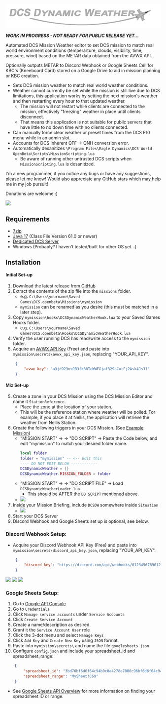 ![](images/DCSDynamicWeatherLogo.png)

**_WORK IN PROGRESS - NOT READY FOR PUBLIC RELEASE YET..._**

Automated DCS Mission Weather editor to set DCS mission to match real world environment conditions (temperarture, clouds, visibility, time, pressure, wind) based on the METAR data obtained from the AVWX API.

Optionally outputs METAR to Discord Webhook or Google Sheets Cell for KBC's (Kneeboard Card) stored on a Google Drive to aid in mission planning or KBC creation.

- Sets DCS mission weather to match real world weather conditions.
- Weather cannot currently be set while the mission is still live due to DCS limitations, this application works by setting the next mission's weather and then restarting every hour to that updated weather.
  - The mission will not restart while clients are connected to the mission, effectively "freezing" weather in place until clients disconnect.
  - That means this application is not suitable for public servers that have little to no down time with no clients connected.
- Can manually force clear weather or preset times from the DCS F10 menu while in an admin slot.
- Accounts for DCS inherent QFF -> QNH conversion error.
- Automatically desanitizes `\Program Files\Eagle Dynamics\DCS World OpenBeta\Scripts\MissionScripting.lua`
  - Be aware of running other untrusted DCS scripts when `MissionScripting.lua` is desanitized.

I'm a new programmer, if you notice any bugs or have any suggestions, please let me know! Would also appreciate any GitHub stars which may help me in my job pursuit!

Donations are welcome :)

[![](https://www.paypalobjects.com/webstatic/mktg/logo/pp_cc_mark_37x23.jpg)](https://www.paypal.com/paypalme/CPenarsky?country.x=CA&locale.x=en_US)

## Requirements
- [7zip](https://www.7-zip.org/)
- [Java 17](https://www.oracle.com/java/technologies/downloads/#jdk17-windows) (Class File Version 61.0 or newer)
- [Dedicated DCS Server](https://www.digitalcombatsimulator.com/en/downloads/world/server_beta/)
- Windows (Probably? I haven't tested/built for other OS yet...)

## Installation
#### Initial Set-up
1) Download the latest release from [GitHub](https://github.com/dMARLAN/DCS-Dynamic-Weather/releases)
2) Extract the contents of the zip file into the `missions` folder.
    - e.g. `C:\Users\yourname\Saved Games\DCS.openbeta\Missions\mymission`
    - `mymission` can be renamed as you desire (this must be matched in a later step).
3) Copy `mymission\hooks\DCSDynamicWeatherHook.lua` to your Saved Games Hooks folder.
    - e.g. `C:\Users\yourname\Saved Games\DCS.openbeta\Hooks\DCSDynamicWeatherHook.lua`
4) Verify the user running DCS has read/write access to the `mymission` folder.
5) Acquire an [AVWX API Key](https://account.avwx.rest/getting-started) (Free) and paste into `mymission\secrets\avwx_api_key.json`, replacing "YOUR_API_KEY".
   ```json
    {
        "avwx_key": "a3jd923ns983fk30TeWWFGjaf329aCutFj2Ask4Js31"
    }
    ```

#### Miz Set-up
5) Create a zone in your DCS Mission using the DCS Mission Editor and name it `StationReference`.
    - Place the zone at the location of your station.
    - This will be the reference station where weather will be polled. For example, if you place it at Nellis, the application will retrieve the weather from Nellis Station.
6) Create the following triggers in your DCS Mission. (See [Example Mission](https://github.com/dMARLAN/DCS-Dynamic-Weather))
      - "MISSION START" -> -> "DO SCRIPT" -> Paste the Code below, and edit "mymission" to match your desired folder name.
          ```lua
          local folder
        folder = "mymission" -- <-- Edit this
        ---- DO NOT EDIT BELOW ------------
        DCSDynamicWeather = {}
        DCSDynamicWeather.MISSION_FOLDER = folder
          ```
      - "MISSION START" -> -> "DO SCRIPT FILE" -> Load `DCSDynamicWeatherLoader.lua`
        - This should be AFTER the `DO SCRIPT` mentioned above.
      - ![](images/DCSDynamicWeatherMissionEditor.png)
7) Inside your Mission Briefing, include `DCSDW` somewhere inside `Situation`
   - ![](images/DCSDynamicWeatherMissionEditorSituation.png)
8) Start your DCS Server
9) Discord Webhook and Google Sheets set up is optional, see below.

### Discord Webhook Setup:
- Acquire your Discord Webhook API Key (Free) and paste into `mymission\secrets\discord_api_key.json`, replacing "YOUR_API_KEY".
   ```json
    {
        "discord_key": "https://discord.com/api/webhooks/012345678901234567/943c120b27fb49580766808103d3db6943c120b27fb4_951807DeFdAsd668-08103d"
    }
    ```
![](https://support.discord.com/hc/article_attachments/1500000463501/Screen_Shot_2020-12-15_at_4.41.53_PM.png)
![](https://support.discord.com/hc/article_attachments/360101553853/Screen_Shot_2020-12-15_at_4.51.38_PM.png)
![](https://support.discord.com/hc/article_attachments/1500000455142/Screen_Shot_2020-12-15_at_4.45.52_PM.png)

### Google Sheets Setup:
1) Go to [Google API Console](https://console.developers.google.com/)
2) Go to `Credentials`
3) Click `Manage service accounts` under `Service Accounts`
4) Click `Create Service Account`
5) Create a name/description as desired.
6) Grant it the `Service Account User` role
7) Click the 3-dot menu and select `Manage Keys`
8) Click `Add Key` and `Create New Key` using `JSON` format.
9) Paste into `mymission\secrets\` and name the file `googlesheets.json`
10) Configure `config.json` and include your spreadsheet_id and spreadsheet_range:
```json
    {
        "spreadsheet_id": "3bd76bf6d6f64c94b0c0a4278e7000c96bf6d6f64c94b0c",
        "spreadsheet_range": "MySheet!C69"
    }
```
- See [Google Sheets API Overview](https://developers.google.com/sheets/api/guides/concepts) for more information on finding your spreadsheet ID or range.
